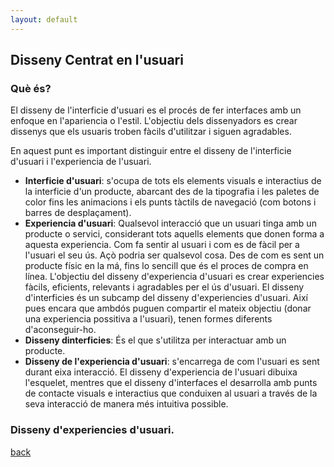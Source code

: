 ```yaml
---
layout: default
---
```


## Disseny Centrat en l'usuari

### Què és?

El disseny de l'interficie d'usuari es el procés de fer interfaces amb un enfoque en l'apariencia o l'estil. L'objectiu dels dissenyadors es crear dissenys que els usuaris troben fàcils d'utilitzar i siguen agradables.

En aquest punt es important distinguir entre el disseny de l'interficie d'usuari i l'experiencia de l'usuari.
- **Interficie d'usuari**: s'ocupa de tots els elements visuals e interactius de la interficie d'un producte, abarcant des de la tipografia  i les paletes de color fins les animacions i els punts tàctils de navegació (com botons i barres de desplaçament).
- **Experiencia d'usuari**: Qualsevol interacció que un usuari tinga amb un producte o servici, considerant tots aquells elements que donen forma a aquesta experiencia. Com fa sentir al usuari i com es de fàcil per a l'usuari el seu ús. Açò podria ser qualsevol cosa. Des de com es sent un producte físic en la má, fins lo sencill que és el proces de compra en línea. L'objectiu del disseny d'experiencia d'usuari es crear experiencies fàcils, eficients, relevants i agradables per el ús d'usuari.
El disseny d'interficies és un subcamp del disseny d'experiencies d'usuari. Així pues encara que ambdós puguen compartir el mateix objectiu (donar una experiencia possitiva a l'usuari), tenen formes diferents d'aconseguir-ho. 
- **Disseny dinterficies**: És el que s'utilitza per interactuar amb un producte.
- **Disseny de l'experiencia d'usuari**: s'encarrega de com l'usuari es sent durant eixa interacció. 
El disseny d'experiencia de l'usuari dibuixa l'esquelet, mentres que el disseny d'interfaces el desarrolla amb punts de contacte visuals e interactius que conduixen al usuari a través de la seva interacció de manera més intuitiva possible.

### Disseny d'experiencies d'usuari.

[back](../metiprot.html)
